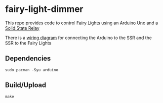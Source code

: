 # fairy-light-dimmer

This repo provides code to control [Fairy Lights](https://www.amazon.co.uk/SurLight-Lighting-Waterproof-Christmas-Valentines/dp/B01LYK0R26/ref=sr_1_7?ie=UTF8&qid=1502833482&sr=8-7&keywords=outdoor%2Blights%2B304&th=1) using an [Arduino Uno](http://www.arduino.org/products/boards/arduino-uno) and a [Solid State Relay](http://www.ebay.co.uk/itm/2CH-AC-LED-Light-Dimmer-Module-V2-Controller-Board-ARDUINO-RASPBERRY-Smart-Home-/122470064819)

There is a [wiring diagram](http://www.electronicnuts.com/2ch-ac-led-light-dimmer-module-controller-board-arduino-raspberry-smart-home) for connecting the Arduino to the SSR and the SSR to the Fairy Lights

## Dependencies

`sudo pacman -Syu arduino`

## Build/Upload

`make`
